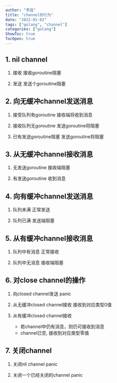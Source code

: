 ```yaml
---
author: "李昌"
title: "channel的行为"
date: "2022-01-02"
tags: ["golang", "channel"]
categories: ["golang"]
ShowToc: true
TocOpen: true
---
```


## 1. nil channel
1. 接收
接收goroutine阻塞

2. 发送
发送个goroutine阻塞

## 2. 向无缓冲channel发送消息
1. 接受队列有goroutine
接收端将收到消息

2. 接收队列无goroutine
发送goroutine将阻塞

3. 已有发送goroutine阻塞
发送goroutine将阻塞

## 3. 从无缓冲channel接收消息
1. 无发送goroutine
接收端阻塞

2. 有发送goroutine
收到消息

## 4. 向有缓冲channel发送消息
1. 队列未满
正常发送

2. 队列已满
发送端阻塞

## 5. 从有缓冲channel接收消息
1. 队列中有消息
正常接收

2. 队列中无消息
接收端阻塞

## 6. 对close channel的操作
1. 向closed channel发送
panic

2. 从无缓冲closed channel接收
接收到对应类型0值

3. 从有缓冲closed channel接收
    - 若channel中仍有消息，则仍可接收到消息
    - channel已空, 接收到对应类型零值

## 7. 关闭channel
1. 关闭nll channel
panic

2. 关闭一个已经关闭的channel
panic